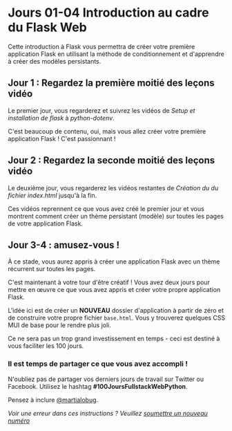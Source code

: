 # Jours 01-04 Introduction au cadre du Flask Web

Cette introduction à Flask vous permettra de créer votre première application Flask en utilisant la méthode de conditionnement et d'apprendre à créer des modèles persistants.

## Jour 1 : Regardez la première moitié des leçons vidéo

Le premier jour, vous regarderez et suivrez les vidéos de *Setup et installation de flask* à *python-dotenv*.

C'est beaucoup de contenu, oui, mais vous allez créer votre première application Flask ! C'est passionnant !

## Jour 2 : Regardez la seconde moitié des leçons vidéo

Le deuxième jour, vous regarderez les vidéos restantes de *Création du du fichier index.html* jusqu'à la fin.

Ces vidéos reprennent ce que vous avez créé le premier jour et vous montrent comment créer un thème persistant (modèle) sur toutes les pages de votre application Flask.

## Jour 3-4 : amusez-vous !

À ce stade, vous aurez appris à créer une application Flask avec un thème récurrent sur toutes les pages.

C'est maintenant à votre tour d'être créatif ! Vous avez deux jours pour mettre en œuvre ce que vous avez appris et créer votre propre application Flask.

L'idée ici est de créer un **NOUVEAU** dossier d'application à partir de zéro et de construire votre propre fichier `base.html`. Vous y trouverez quelques CSS MUI de base pour le rendre plus joli.

Ce ne sera pas un trop grand investissement en temps - ceci est destiné à vous faciliter les 100 jours.

### Il est temps de partager ce que vous avez accompli !

N'oubliez pas de partager vos derniers jours de travail sur Twitter ou Facebook. Utilisez le hashtag **#100JoursFullstackWebPython**. 

Pensez à inclure [@martialobug](https://twitter.com/martialobug).

*Voir une erreur dans ces instructions ? Veuillez [soumettre un nouveau numéro](https://github.com/martialodev/100JoursFullstackWebPython/issues)*
